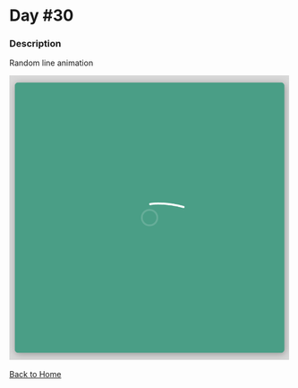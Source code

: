 # Day #30

### Description

Random line animation

<img src='./assets/image-final.png' width=500>

[Back to Home](..)
